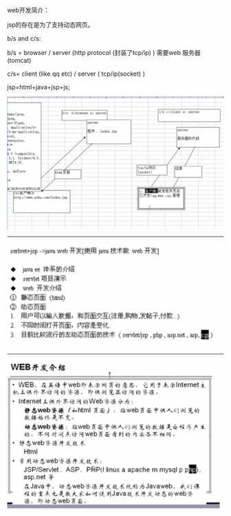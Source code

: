 web开发简介：

jsp的存在是为了支持动态网页。

b/s and c/s:

b/s = browser / server \(http protocol \(封装了tcp/ip\) \) 需要web 服务器\(tomcat\)

c/s= client \(like qq etc\) / server \( tcp/ip\(socket\) \)

jsp=html+java+jsp+js;

![](/文本/import.png)

---

![](/web1/import.png)

---

![](/web4/import.png)

